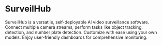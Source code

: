 # SurveilHub
SurveilHub is a versatile, self-deployable AI video surveillance software. Connect multiple camera streams, perform tasks like object tracking, detection, and number plate detection. Customize with ease using your own models. Enjoy user-friendly dashboards for comprehensive monitoring.
